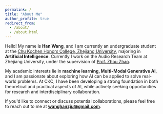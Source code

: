 ```yaml
---
permalink: /
title: "About Me"
author_profile: true
redirect_from: 
  - /about/
  - /about.html
---
```



Hello! My name is **Han Wang**, and I am currently an undergraduate student at the [Chu Kochen Honors College, Zhejiang University](http://ckc.zju.edu.cn/), majoring in **Artificial Intelligence**. Currently I work on the Audio Research Team at Zhejiang University, under the supervision of [Prof. Zhou Zhao](https://person.zju.edu.cn/zhaozhou).

My academic interests lie in **machine learning, Multi-Modal Generative AI**, and I am passionate about exploring how AI can be applied to solve real-world problems. At CKC, I have been developing a strong foundation in both theoretical and practical aspects of AI, while actively seeking opportunities for research and interdisciplinary collaboration.

If you'd like to connect or discuss potential collaborations, please feel free to reach out to me at **[wanghanzju@gmail.com](mailto:wanghanzju@gmail.com)**.
